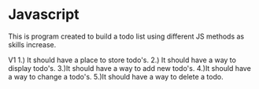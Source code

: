 # Javascript
This is program created to build a todo list using different JS methods as skills increase.

V1
1.) It should have a place to store todo's.
2.) It should have a way to display todo's.
3.)It should have a way to add new todo's.
4.)It should have a way to change a todo's.
5.)It should have a way to delete a todo.
